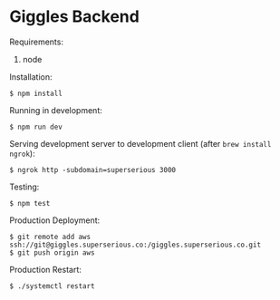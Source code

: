 # Giggles Backend

Requirements:

1. node

Installation:

    $ npm install

Running in development:

    $ npm run dev

Serving development server to development client (after `brew install ngrok`):

    $ ngrok http -subdomain=superserious 3000

Testing:

    $ npm test

Production Deployment:

    $ git remote add aws ssh://git@giggles.superserious.co:/giggles.superserious.co.git
    $ git push origin aws

Production Restart:

    $ ./systemctl restart
